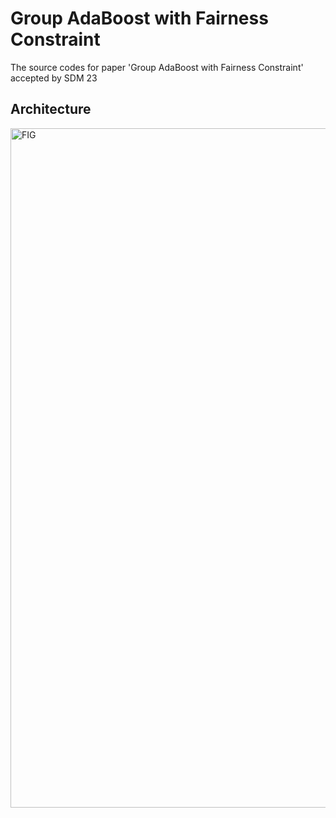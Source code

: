 # Group AdaBoost with Fairness Constraint

The source codes for paper 'Group AdaBoost with Fairness Constraint' accepted by SDM 23

## Architecture
<img width="1087" alt="FIG" src="https://user-images.githubusercontent.com/41327917/209700630-39c23668-f1f8-40cb-b244-89691c197ab9.png">
